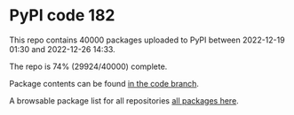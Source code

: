 # PyPI code 182

This repo contains 40000 packages uploaded to PyPI between 
2022-12-19 01:30 and 2022-12-26 14:33.

The repo is 74% (29924/40000) complete.

Package contents can be found [in the code branch](https://github.com/pypi-data/pypi-mirror-182/tree/code/packages).

A browsable package list for all repositories [all packages here](https://pypi-data.github.io/website/repositories/pypi-mirror-182).


